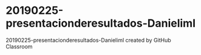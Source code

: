 # 20190225-presentacionderesultados-Danieliml
20190225-presentacionderesultados-Danieliml created by GitHub Classroom
